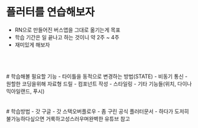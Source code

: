 # 플러터를 연습해보자 
- RN으로 만들어진 버스앱을 그대로 옮기는게 목표
- 학습 기간은 일 끝나고 하는 것이니 약 2주 ~ 4주
- 재미있게 해보자
<br>
<br>
<br>
# 학습해볼 필요할 기능
- 타이틀을 동적으로 변경하는 방법(STATE)
- 비동기 통신
- 원할한 코딩을위해 자료형 드릴
- 컴포넌트 작성
- 스타일링
- 기타 기능들(위치, 다이나믹아일랜드, 푸시)
<br>
<br>
<br>
# 학습방법
- 갓 구글
- 갓 스택오버플로우
- 좀 구린 공식 플러터문서
- 하다가 도저히 불가능하다싶으면 거룩하고성스러우며완벽한 유튜브 참고





